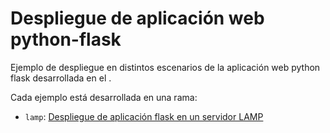 # Despliegue de aplicación web python-flask

Ejemplo de despliegue en distintos escenarios de la aplicación web python flask desarrollada en el [
](https://github.com/josedom24/curso_flask).

Cada ejemplo está desarrollada en una rama:

* `lamp`: [Despliegue de aplicación flask en un servidor LAMP](https://github.com/josedom24/tienda_videojuegos/tree/lamp)

